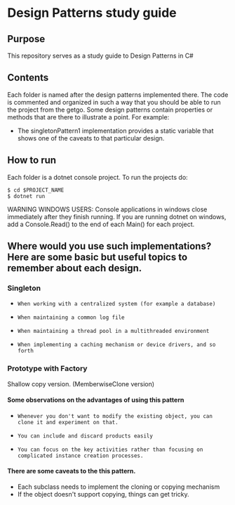 # Design Patterns study guide

## Purpose

This repository serves as a study guide to Design Patterns in C#

## Contents

Each folder is named after the design patterns implemented there. The code is commented and organized in such a way that you should be able to run the project from the getgo.
Some design patterns contain properties or methods that are there to illustrate a point. For example:

* The singletonPattern1 implementation provides a static variable that shows one of the caveats to that particular design.

## How to run

Each folder is a dotnet console project.
To run the projects do:

```
$ cd $PROJECT_NAME
$ dotnet run
```

WARNING WINDOWS USERS: Console applications in windows close immediately after they finish running. If you are running dotnet on windows, add a Console.Read() to the end of each Main() for each project.

## Where would you use such implementations? Here are some basic but useful topics to remember about each design.

### Singleton
*     When working with a centralized system (for example a database)
*     When maintaining a common log file
*     When maintaining a thread pool in a multithreaded environment
*     When implementing a caching mechanism or device drivers, and so forth

### Prototype with Factory

Shallow copy version. (MemberwiseClone version)

#### Some observations on the advantages of using this pattern

*     Whenever you don't want to modify the existing object, you can clone it and experiment on that.
*     You can include and discard products easily
*     You can focus on the key activities rather than focusing on complicated instance creation processes.

#### There are some caveats to the this pattern.

* Each subclass needs to implement the cloning or copying mechanism
* If the object doesn't support copying, things can get tricky.

